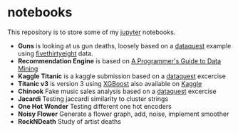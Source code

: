 # notebooks

This repository is to store some of my [jupyter](https://jupyter.org/) notebooks.

* **Guns** is looking at us gun deaths, loosely based on a [dataquest](dataquest.io) example using [fivethirtyeight](fivethirtyeight.com) data.
* **Recommendation Engine** is based on [A Programmer's Guide to Data Mining](http://guidetodatamining.com/)
* **Kaggle Titanic** is a kaggle submission based on a [dataquest](dataquest.io) excercise
* **Titanic v3** is version 3 using [XGBoost](https://xgboost.readthedocs.io/en/latest/) also available on [Kaggle](https://www.kaggle.com/nxpnsv/titanic-v3#)
* **Chinook** Fake music sales analysis based on a [dataquest](dataquest.io) excercise
* **Jacardi** Testing jaccardi similarity to cluster strings
* **One Hot Wonder** Testing different one hot encoders
* **Noisy Flower** Generate a flower graph, add, noise, implement smoother
* **RockNDeath** Study of artist deaths
